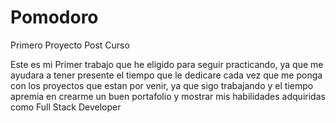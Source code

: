 # Pomodoro
Primero Proyecto Post Curso

<p>Este es mi Primer trabajo que he eligido para seguir practicando, ya que me ayudara a tener presente el tiempo que le dedicare cada vez que me ponga con los proyectos que estan por venir, ya que sigo trabajando y el tiempo apremia en crearme un buen portafolio y mostrar mis habilidades adquiridas como Full Stack Developer</p>
